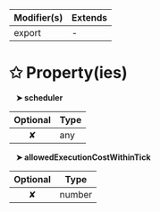 | Modifier(s)                            | Extends                                    |
|----------------------------------------|--------------------------------------------|
| export | - |

# &#10025; Property(ies)

&nbsp;&nbsp; **&#10148; scheduler**

| Optional                           | Type                         |
|:----------------------------------:|------------------------------|
| ✘ | any |

&nbsp;&nbsp; **&#10148; allowedExecutionCostWithinTick**

| Optional                           | Type                         |
|:----------------------------------:|------------------------------|
| ✘ | number |